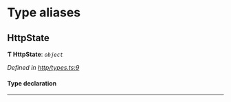 

# Type aliases

<a id="httpstate"></a>

##  HttpState

**Ƭ HttpState**: *`object`*

*Defined in [http/types.ts:9](https://github.com/polkadot-js/api/blob/98fd991/packages/rpc-provider/src/http/types.ts#L9)*

#### Type declaration

___

